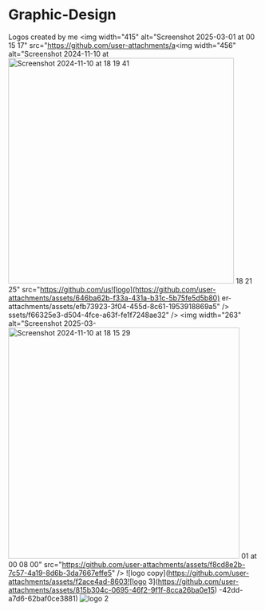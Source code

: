 # Graphic-Design
Logos created by me
<img width="415" alt="Screenshot 2025-03-01 at 00 15 17" src="https://github.com/user-attachments/a<img width="456" alt="Screenshot 2024-11-10 at <img width="452" alt="Screenshot 2024-11-10 at 18 19 41" src="https://github.com/user-attachments/assets/d49c1fc9-d5c6-4979-b58d-46cf09a6c8fc" />
18 21 25" src="https://github.com/us![logo](https://github.com/user-attachments/assets/646ba62b-f33a-431a-b31c-5b75fe5d5b80)
er-attachments/assets/efb73923-3f04-455d-8c61-1953918869a5" />
ssets/f66325e3-d504-4fce-a63f-fe1f7248ae32" />
<img width="263" alt="Screenshot 2025-03-<img width="463" alt="Screenshot 2024-11-10 at 18 15 29" src="https://github.com/user-attachments/assets/1e11e740-a8d7-4ca9-903a-63877da6daf1" />
01 at 00 08 00" src="https://github.com/user-attachments/assets/f8cd8e2b-7c57-4a19-8d6b-3da7667effe5" />
![logo copy](https://github.com/user-attachments/assets/f2ace4ad-8603![logo 3](https://github.com/user-attachments/assets/815b304c-0695-46f2-9f1f-8cca26ba0e15)
-42dd-a7d6-62baf0ce3881)
![logo 2](https://github.com/user-attachments/assets/153a1800-e503-44a5-8899-4f208a8526f6)
